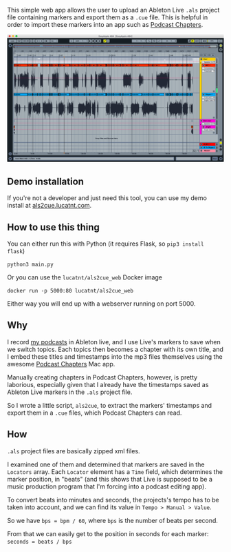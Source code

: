 This simple web app allows the user to upload an Ableton Live `.als` project file containing markers and export them as a `.cue` file. This is helpful in order to import these markers into an app such as [Podcast Chapters](https://chaptersapp.com/).

![](demo.gif)

## Demo installation
If you're not a developer and just need this tool, you can use my demo install at [als2cue.lucatnt.com](https://als2cue.lucatnt.com/).

## How to use this thing
You can either run this with Python (it requires Flask, so `pip3 install flask`)

	python3 main.py

Or you can use the `lucatnt/als2cue_web` Docker image

	docker run -p 5000:80 lucatnt/als2cue_web

Either way you will end up with a webserver running on port 5000.

## Why
I record [my podcasts](https://www.easypodcast.it/) in Ableton live, and I use Live's markers to save when we switch topics. Each topics then becomes a chapter with its own title, and I embed these titles and timestamps into the mp3 files themselves using the awesome [Podcast Chapters](https://chaptersapp.com/) Mac app.

Manually creating chapters in Podcast Chapters, however, is pretty laborious, especially given that I already have the timestamps saved as Ableton Live markers in the `.als` project file.

So I wrote a little script, `als2cue`, to extract the markers' timestamps and export them in a `.cue` files, which Podcast Chapters can read.

## How
`.als` project files are basically zipped xml files.

I examined one of them and determined that markers are saved in the `Locators` array. Each `Locator` element has a `Time` field, which determines the marker position, in "beats" (and this shows that Live is supposed to be a music production program that I'm forcing into a podcast editing app).

To convert beats into minutes and seconds, the projects's tempo has to be taken into account, and we can find its value in `Tempo > Manual > Value`.

So we have `bps = bpm / 60`, where `bps` is the number of beats per second.

From that we can easily get to the position in seconds for each marker: `seconds = beats / bps`